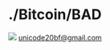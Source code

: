 # ./Bitcoin/BAD
![](https://github.com/ymmah/BAD/blob/master/AI/ArtBoard%20Image%20(419).jpg)
unicode20bf@gmail.com


